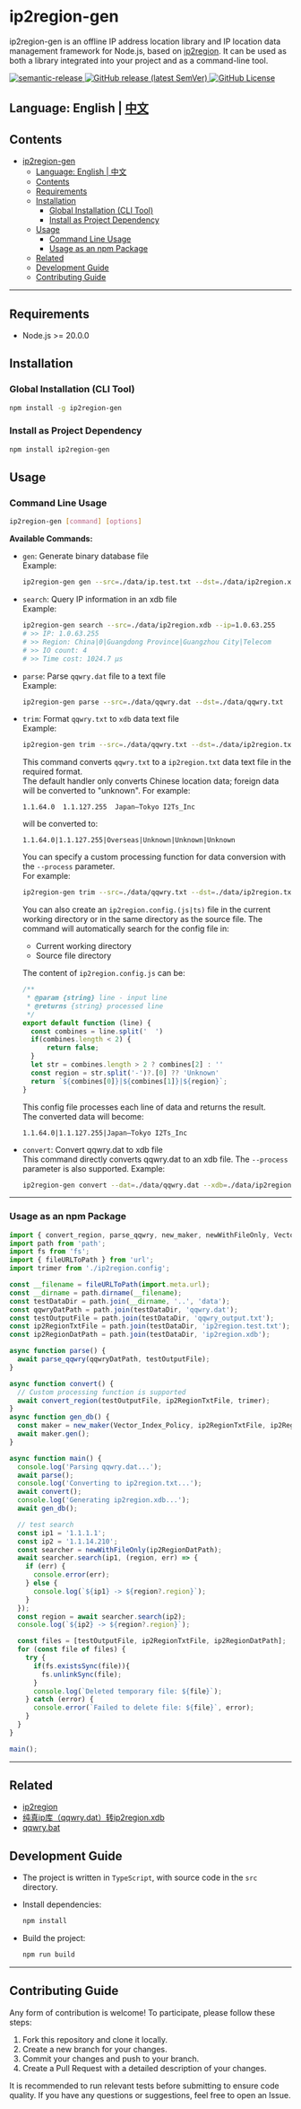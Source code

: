 # ip2region-gen

ip2region-gen is an offline IP address location library and IP location data management framework for Node.js, based on [ip2region](https://ip2region.net). It can be used as both a library integrated into your project and as a command-line tool.

<p>
    <a target="_blank" href="https://github.com/semantic-release/semantic-release">
        <img src="https://img.shields.io/badge/semantic--release-angular-e10079?logo=semantic-release" alt="semantic-release" />
    </a>
    <a target="_blank" href="https://github.com/lzjyzq2/ip2region-gen/releases">
        <img alt="GitHub release (latest SemVer)" src="https://img.shields.io/github/v/release/lzjyzq2/ip2region-gen">
    </a>
    <a target="_blank" href="https://github.com/lzjyzq2/ip2region-gen/blob/dev/LICENSE">
        <img alt="GitHub License" src="https://img.shields.io/github/license/lzjyzq2/ip2region-gen">
    </a>
</p>

## Language: English | [中文](README_zh.md)

## Contents

- [ip2region-gen](#ip2region-gen)
  - [Language: English | 中文](#language-english--中文)
  - [Contents](#contents)
  - [Requirements](#requirements)
  - [Installation](#installation)
    - [Global Installation (CLI Tool)](#global-installation-cli-tool)
    - [Install as Project Dependency](#install-as-project-dependency)
  - [Usage](#usage)
    - [Command Line Usage](#command-line-usage)
    - [Usage as an npm Package](#usage-as-an-npm-package)
  - [Related](#related)
  - [Development Guide](#development-guide)
  - [Contributing Guide](#contributing-guide)

---

## Requirements

- Node.js >= 20.0.0

## Installation

### Global Installation (CLI Tool)

```bash
npm install -g ip2region-gen
```

### Install as Project Dependency

```bash
npm install ip2region-gen
```

## Usage

### Command Line Usage

```bash
ip2region-gen [command] [options]
```

**Available Commands:**

- `gen`: Generate binary database file  
  Example:

  ```bash
  ip2region-gen gen --src=./data/ip.test.txt --dst=./data/ip2region.xdb
  ```

- `search`: Query IP information in an xdb file  
  Example:

  ```bash
  ip2region-gen search --src=./data/ip2region.xdb --ip=1.0.63.255
  # >> IP: 1.0.63.255
  # >> Region: China|0|Guangdong Province|Guangzhou City|Telecom
  # >> IO count: 4
  # >> Time cost: 1024.7 μs
  ```

- `parse`: Parse `qqwry.dat` file to a text file  
  Example:

  ```bash
  ip2region-gen parse --src=./data/qqwry.dat --dst=./data/qqwry.txt
  ```

- `trim`: Format `qqwry.txt` to `xdb` data text file  
  Example:

  ```bash
  ip2region-gen trim --src=./data/qqwry.txt --dst=./data/ip2region.txt
  ```

  This command converts `qqwry.txt` to a `ip2region.txt` data text file in the required format.  
  The default handler only converts Chinese location data; foreign data will be converted to "unknown".
  For example:

  ```csv
  1.1.64.0  1.1.127.255  Japan–Tokyo I2Ts_Inc
  ```

  will be converted to:

  ```csv
  1.1.64.0|1.1.127.255|Overseas|Unknown|Unknown|Unknown
  ```

  You can specify a custom processing function for data conversion with the `--process` parameter.  
  For example:

  ```bash
  ip2region-gen trim --src=./data/qqwry.txt --dst=./data/ip2region.txt --process=./data/ip2region.config.js
  ```

  You can also create an `ip2region.config.(js|ts)` file in the current working directory or in the same directory as the source file. The command will automatically search for the config file in:

  - Current working directory
  - Source file directory

  The content of `ip2region.config.js` can be:

  ```js
  /**
   * @param {string} line - input line
   * @returns {string} processed line
   */
  export default function (line) {
    const combines = line.split('  ')
    if(combines.length < 2) {
        return false;
    }
    let str = combines.length > 2 ? combines[2] : ''
    const region = str.split('-')?.[0] ?? 'Unknown'
    return `${combines[0]}|${combines[1]}|${region}`;
  }
  ```

  This config file processes each line of data and returns the result.  
  The converted data will become:

  ```csv
  1.1.64.0|1.1.127.255|Japan–Tokyo I2Ts_Inc
  ```

- `convert`: Convert qqwry.dat to xdb file  
  This command directly converts qqwry.dat to an xdb file. The `--process` parameter is also supported. Example:

  ```bash
  ip2region-gen convert --dat=./data/qqwry.dat --xdb=./data/ip2region.xdb --process=./data/ip2region.config.js
  ```

---

### Usage as an npm Package

```javascript
import { convert_region, parse_qqwry, new_maker, newWithFileOnly, Vector_Index_Policy } from 'ip2region-gen';
import path from 'path';
import fs from 'fs';
import { fileURLToPath } from 'url';
import trimer from './ip2region.config';

const __filename = fileURLToPath(import.meta.url);
const __dirname = path.dirname(__filename);
const testDataDir = path.join(__dirname, '..', 'data');
const qqwryDatPath = path.join(testDataDir, 'qqwry.dat');
const testOutputFile = path.join(testDataDir, 'qqwry_output.txt');
const ip2RegionTxtFile = path.join(testDataDir, 'ip2region.test.txt');
const ip2RegionDatPath = path.join(testDataDir, 'ip2region.xdb');

async function parse() {
  await parse_qqwry(qqwryDatPath, testOutputFile);
}

async function convert() {
  // Custom processing function is supported
  await convert_region(testOutputFile, ip2RegionTxtFile, trimer);
}
async function gen_db() {
  const maker = new_maker(Vector_Index_Policy, ip2RegionTxtFile, ip2RegionDatPath);
  await maker.gen();
}

async function main() {
  console.log('Parsing qqwry.dat...');
  await parse();
  console.log('Converting to ip2region.txt...');
  await convert();
  console.log('Generating ip2region.xdb...');
  await gen_db();

  // test search
  const ip1 = '1.1.1.1';
  const ip2 = '1.1.14.210';
  const searcher = newWithFileOnly(ip2RegionDatPath);
  await searcher.search(ip1, (region, err) => {
    if (err) {
      console.error(err);
    } else {
      console.log(`${ip1} -> ${region?.region}`);
    }
  });
  const region = await searcher.search(ip2);
  console.log(`${ip2} -> ${region?.region}`);

  const files = [testOutputFile, ip2RegionTxtFile, ip2RegionDatPath];
  for (const file of files) {
    try {
      if(fs.existsSync(file)){
        fs.unlinkSync(file);
      }
      console.log(`Deleted temporary file: ${file}`);
    } catch (error) {
      console.error(`Failed to delete file: ${file}`, error);
    }
  }
}

main();
```

---

## Related

- [ip2region](https://github.com/lionsoul2014/ip2region)
- [纯真ip库（qqwry.dat）转ip2region.xdb](https://zhuanlan.zhihu.com/p/1916893794655254095)
- [qqwry.bat](https://github.com/metowolf/qqwry.dat)

## Development Guide

- The project is written in `TypeScript`, with source code in the `src` directory.
- Install dependencies:

    ```bash
    npm install
    ```

- Build the project:

    ```bash
    npm run build
    ```

---

## Contributing Guide

Any form of contribution is welcome! To participate, please follow these steps:

1. Fork this repository and clone it locally.
2. Create a new branch for your changes.
3. Commit your changes and push to your branch.
4. Create a Pull Request with a detailed description of your changes.

It is recommended to run relevant tests before submitting to ensure code quality.
If you have any questions or suggestions, feel free to open an Issue.
